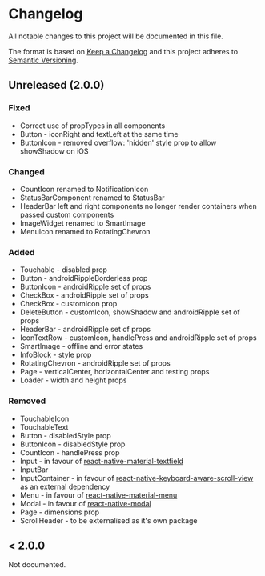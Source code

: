# Changelog

All notable changes to this project will be documented in this file.

The format is based on [Keep a Changelog](http://keepachangelog.com/en/1.0.0/)
and this project adheres to [Semantic Versioning](http://semver.org/spec/v2.0.0.html).

## Unreleased (2.0.0)

### Fixed

* Correct use of propTypes in all components
* Button - iconRight and textLeft at the same time
* ButtonIcon - removed overflow: 'hidden' style prop to allow showShadow on iOS

### Changed

* CountIcon renamed to NotificationIcon
* StatusBarComponent renamed to StatusBar
* HeaderBar left and right components no longer render containers when passed custom components
* ImageWidget renamed to SmartImage
* MenuIcon renamed to RotatingChevron

### Added

* Touchable - disabled prop
* Button - androidRippleBorderless prop
* ButtonIcon - androidRipple set of props
* CheckBox - androidRipple set of props
* CheckBox - customIcon prop
* DeleteButton - customIcon, showShadow and androidRipple set of props
* HeaderBar - androidRipple set of props
* IconTextRow - customIcon, handlePress and androidRipple set of props
* SmartImage - offline and error states
* InfoBlock - style prop
* RotatingChevron - androidRipple set of props
* Page - verticalCenter, horizontalCenter and testing props
* Loader - width and height props

### Removed

* TouchableIcon
* TouchableText
* Button - disabledStyle prop
* ButtonIcon - disabledStyle prop
* CountIcon - handlePress prop
* Input - in favour of [react-native-material-textfield](https://www.npmjs.com/package/react-native-material-textfield)
* InputBar
* InputContainer - in favour of [react-native-keyboard-aware-scroll-view](https://github.com/APSL/react-native-keyboard-aware-scroll-view) as an external dependency
* Menu - in favour of [react-native-material-menu](https://github.com/mxck/react-native-material-menu)
* Modal - in favour of [react-native-modal](https://github.com/react-native-community/react-native-modal)
* Page - dimensions prop
* ScrollHeader - to be externalised as it's own package

## < 2.0.0

Not documented.
